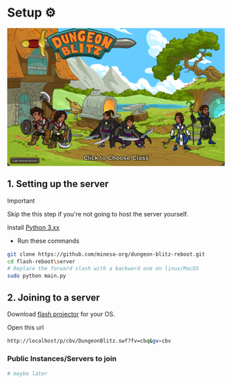 # Setup ⚙️

<img src="/assets/ss.png" width="2000rem" style="vertical-align: middle;">

##

## 1. Setting up the server

> [!IMPORTANT] 
> Skip the this step if you're not going to host the server yourself.

Install [Python 3.xx](https://www.python.org/downloads/release/python-3135/)

- Run these commands

```sh
git clone https://github.com/minesa-org/dungeon-blitz-reboot.git
cd flash-reboot\server
# Replace the forward slash with a backward one on linux/MacOS
sudo python main.py
```

## 2. Joining to a server

Download [flash projector](https://archive.org/details/flashplayer32_0r0_363_win_sa) for your OS.

Open this url

```sh
http://localhost/p/cbv/DungeonBlitz.swf?fv=cbq&gv=cbv
```

### Public Instances/Servers to join

```sh
# maybe later
```
